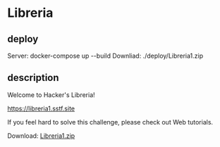 # Libreria

## deploy
Server: docker-compose up --build
Downliad: ./deploy/Libreria1.zip

## description
Welcome to Hacker's Libreria!

https://libreria1.sstf.site

If you feel hard to solve this challenge, please check out Web tutorials.

Download: [Libreria1.zip](path_to_download_file)


